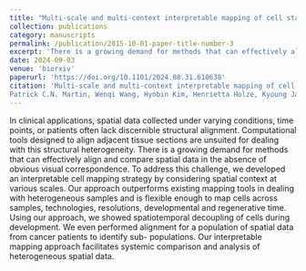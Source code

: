 ```yaml
---
title: "Multi-scale and multi-context interpretable mapping of cell states across heterogenous spatial samples."
collection: publications
category: manuscripts
permalink: /publication/2015-10-01-paper-title-number-3
excerpt: 'There is a growing demand for methods that can effectively align and compare spatial data in the absence of obvious visual correspondence. To address this challenge, we developed an interpretable cell mapping strategy by considering spatial context at various scales.'
date: 2024-09-03
venue: 'biorxiv'
paperurl: 'https://doi.org/10.1101/2024.08.31.610638'
citation: 'Multi-scale and multi-context interpretable mapping of cell states across heterogenous spatial samples
Patrick C.N. Martin, Wenqi Wang, Hyobin Kim, Henrietta Holze, Kyoung Jae Won bioRxiv 2024.08.31.610638; doi: https://doi.org/10.1101/2024.08.31.61063'
---
```



In clinical applications, spatial data collected under varying conditions, time points, or patients often lack discernible structural alignment. Computational tools designed to align adjacent tissue sections are unsuited for dealing with this structural heterogeneity. There is a growing demand for methods that can effectively align and compare spatial data in the absence of obvious visual correspondence. To address this challenge, we developed an interpretable cell mapping strategy by considering spatial context at various scales. Our approach outperforms existing mapping tools in dealing with heterogeneous samples and is flexible enough to map cells across samples, technologies, resolutions, developmental and regenerative time. Using our approach, we showed spatiotemporal decoupling of cells during development. We even performed alignment for a population of spatial data from cancer patients to identify sub- populations. Our interpretable mapping approach facilitates systemic comparison and analysis of heterogeneous spatial data.